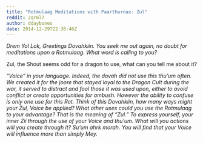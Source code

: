 ```yaml
---
title: "Rotmulaag Meditations with Paarthurnax: Zul"
reddit: 2qr6l7
author: ddaybones
date: 2014-12-29T22:38:46Z
---
```


*Drem Yol Lok, Greetings Dovahkiin. You seek me out again, no doubt for meditations upon a Rotmulaag. What word is calling to you?*

Zul, the Shout seems odd for a dragon to use, what can you tell me about it?

*“Voice” in your language. Indeed, the dovah did not use this thu’um often. We created it for the joore that stayed loyal to the Dragon Cult during the war, it served to distract and fool those it was used upon, either to avoid conflict or create opportunities for ambush. However the ability to confuse is only one use for this Rot. Think of this Dovahkiin, how many ways might your Zul, Voice be applied? What other uses could you use the Rotmulaag to your advantage? That is the meaning of “Zul.” To express yourself, your inner Zii through the use of your Voice and thu’um. What will you actions will you create through it? Su’um ahrk morah. You will find that your Voice will influence more than simply Mey.*
